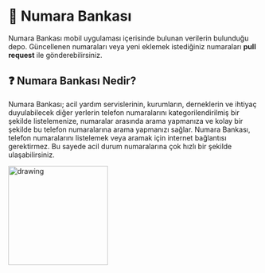 # 📱 Numara Bankası
Numara Bankası mobil uygulaması içerisinde bulunan verilerin bulunduğu depo. Güncellenen numaraları veya yeni eklemek istediğiniz numaraları **pull request** ile gönderebilirsiniz.

## ❓ Numara Bankası Nedir?
Numara Bankası; acil yardım servislerinin, kurumların, derneklerin ve ihtiyaç duyulabilecek diğer yerlerin telefon numaralarını kategorilendirilmiş bir şekilde listelemenize, numaralar arasında arama yapmanıza ve kolay bir şekilde bu telefon numaralarına arama yapmanızı sağlar. Numara Bankası, telefon numaralarını listelemek veya aramak için internet bağlantısı gerektirmez. Bu sayede acil durum numaralarına çok hızlı bir şekilde ulaşabilirsiniz.

<a href="https://play.google.com/store/apps/details?id=com.numarabankasi"><img src="https://play.google.com/intl/en_us/badges/static/images/badges/tr_badge_web_generic.png" alt="drawing" width="200"/></a>
